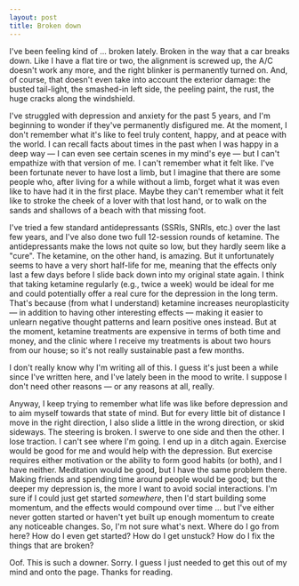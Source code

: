 ```yaml
---
layout: post
title: Broken down
---
```


I've been feeling kind of ... broken lately. Broken in the way that a car breaks down. Like I have a flat tire or two, the alignment is screwed up, the A/C doesn't work any more, and the right blinker is permanently turned on. And, of course, that doesn't even take into account the exterior damage: the busted tail-light, the smashed-in left side, the peeling paint, the rust, the huge cracks along the windshield.

I've struggled with depression and anxiety for the past 5 years, and I'm beginning to wonder if they've permanently disfigured me. At the moment, I don't remember what it's like to feel truly content, happy, and at peace with the world. I can recall facts about times in the past when I was happy in a deep way — I can even see certain scenes in my mind's eye — but I can't empathize with that version of me. I can't remember what it felt like. I've been fortunate never to have lost a limb, but I imagine that there are some people who, after living for a while without a limb, forget what it was even like to have had it in the first place. Maybe they can't remember what it felt like to stroke the cheek of a lover with that lost hand, or to walk on the sands and shallows of a beach with that missing foot.

I've tried a few standard antidepressants (SSRIs, SNRIs, etc.) over the last few years, and I've also done two full 12-session rounds of ketamine. The antidepressants make the lows not quite so low, but they hardly seem like a "cure". The ketamine, on the other hand, is amazing. But it unfortunately seems to have a very short half-life for me, meaning that the effects only last a few days before I slide back down into my original state again. I think that taking ketamine regularly (e.g., twice a week) would be ideal for me and could potentially offer a real cure for the depression in the long term. That's because (from what I understand) ketamine increases neuroplasticity — in addition to having other interesting effects — making it easier to unlearn negative thought patterns and learn positive ones instead. But at the moment, ketamine treatments are expensive in terms of both time and money, and the clinic where I receive my treatments is about two hours from our house; so it's not really sustainable past a few months.

I don't really know why I'm writing all of this. I guess it's just been a while since I've written here, and I've lately been in the mood to write. I suppose I don't need other reasons — or any reasons at all, really.

Anyway, I keep trying to remember what life was like before depression and to aim myself towards that state of mind. But for every little bit of distance I move in the right direction, I also slide a little in the wrong direction, or skid sideways. The steering is broken. I swerve to one side and then the other. I lose traction. I can't see where I'm going. I end up in a ditch again. Exercise would be good for me and would help with the depression. But exercise requires either motivation or the ability to form good habits (or both), and I have neither. Meditation would be good, but I have the same problem there. Making friends and spending time around people would be good; but the deeper my depression is, the more I want to avoid social interactions. I'm sure if I could just get started _somewhere_, then I'd start building some momentum, and the effects would compound over time ... but I've either never gotten started or haven't yet built up enough momentum to create any noticeable changes. So, I'm not sure what's next. Where do I go from here? How do I even get started? How do I get unstuck? How do I fix the things that are broken?

Oof. This is such a downer. Sorry. I guess I just needed to get this out of my mind and onto the page. Thanks for reading.
